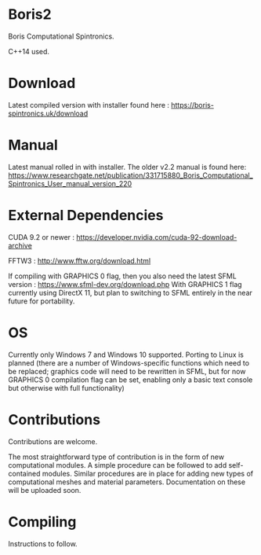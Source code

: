 # Boris2

Boris Computational Spintronics.

C++14 used.

# Download

Latest compiled version with installer found here : https://boris-spintronics.uk/download

# Manual

Latest manual rolled in with installer. The older v2.2 manual is found here: https://www.researchgate.net/publication/331715880_Boris_Computational_Spintronics_User_manual_version_220

# External Dependencies

CUDA 9.2 or newer : https://developer.nvidia.com/cuda-92-download-archive

FFTW3 : http://www.fftw.org/download.html

If compiling with GRAPHICS 0 flag, then you also need the latest SFML version : https://www.sfml-dev.org/download.php
With GRAPHICS 1 flag currently using DirectX 11, but plan to switching to SFML entirely in the near future for portability.

# OS

Currently only Windows 7 and Windows 10 supported. Porting to Linux is planned (there are a number of Windows-specific functions which need to be replaced; graphics code will need to be rewritten in SFML, but for now GRAPHICS 0 compilation flag can be set, enabling only a basic text console but otherwise with full functionality)

# Contributions

Contributions are welcome. 

The most straightforward type of contribution is in the form of new computational modules. A simple procedure can be followed to add self-contained modules. Similar procedures are in place for adding new types of computational meshes and material parameters. Documentation on these will be uploaded soon.

# Compiling

Instructions to follow.
